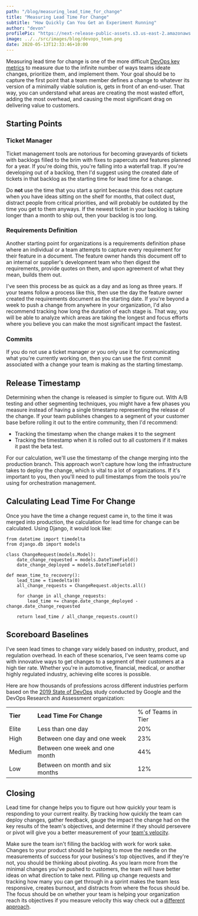 ```yaml
---
path: "/blog/measuring_lead_time_for_change"
title: "Measuring Lead Time For Change"
subtitle: "How Quickly Can You Get an Experiment Running"
author: "devon"
profilePic: "https://next-release-public-assets.s3.us-east-2.amazonaws.com/devon_profile_pic.png"
image: ../../src/images/blog/devops_team.png
date: 2020-05-13T12:33:46+10:00
---
```


Measuring lead time for change is one of the more difficult
[DevOps key metrics](https://www.nextrelease.io/blog/getting_started_with_devops)
to measure due to the infinite number of ways teams ideate changes,
prioritize them, and implement them. Your goal should be to capture
the first point that a team member defines a change to whatever its
version of a minimally viable solution is, gets in front of an end-user.
That way, you can understand what areas are creating the most wasted effort,
adding the most overhead, and causing the most significant drag on delivering
value to customers.

## Starting Points

### Ticket Manager

Ticket management tools are notorious for becoming graveyards of tickets with
backlogs filled to the brim with fixes to papercuts and features planned for a
year. If you're doing this, you're falling into a waterfall trap. If you're
developing out of a backlog, then I'd suggest using the created date of tickets in
that backlog as the starting time for lead time for a change.

Do **not** use the time that you start a sprint because this does not capture when
you have ideas sitting on the shelf for months, that collect dust, distract people
from critical priorities, and will probably be outdated by the time you get to them
anyways. If the newest ticket in your backlog is taking longer than a month to ship
out, then your backlog is too long.

### Requirements Definition

Another starting point for organizations is a requirements definition phase
where an individual or a team attempts to capture every requirement for their
feature in a document. The feature owner hands this document off to an internal
or supplier's development team who then digest the requirements, provide quotes
on them, and upon agreement of what they mean, builds them out.

I've seen this process be as quick as a day and as long as three years. If your
teams follow a process like this, then use the day the feature owner created the
requirements document as the starting date. If you're beyond a week to push a
change from anywhere in your organization, I'd also recommend tracking how long
the duration of each stage is. That way, you will be able to analyze which areas
are taking the longest and focus efforts where you believe you can make the most
significant impact the fastest.

### Commits

If you do not use a ticket manager or you only use it for communicating
what you're currently working on, then you can use the first commit associated
with a change your team is making as the starting timestamp.

## Release Timestamp

Determining when the change is released is simpler to figure out.
With A/B testing and other segmenting techniques, you might have a few phases
you measure instead of having a single timestamp representing the release of the
change. If your team publishes changes to a segment of your customer base before
rolling it out to the entire community, then I'd recommend:

-   Tracking the timestamp when the change makes it to the segment
-   Tracking the timestamp when it is rolled out to all customers if it makes it past the beta test.

For our calculation, we'll use the timestamp of the change merging into the
production branch. This approach won't capture how long the infrastructure
takes to deploy the change, which is vital to a lot of organizations. If it's
important to you, then you'll need to pull timestamps from the tools you're
using for orchestration management.

## Calculating Lead Time For Change

Once you have the time a change request came in, to the time it was merged
into production, the calculation for lead time for change can be calculated.
Using Django, it would look like:

```
from datetime import timedelta
from django.db import models

class ChangeRequest(models.Model):
    date_change_requested = models.DateTimeField()
    date_change_deployed = models.DateTimeField()

def mean_time_to_recovery():
    lead_time = timedelta(0)
    all_change_requests = ChangeRequest.objects.all()

    for change in all_change_requests:
        lead_time += change.date_change_deployed - change.date_change_requested

    return lead_time / all_change_requests.count()
```

## Scoreboard Baselines

I've seen lead times to change vary widely based on industry, product, and regulation
overhead. In each of these scenarios, I've seen teams come up with innovative ways to get
changes to a segment of their customers at a high tier rate. Whether you're in automotive,
financial, medical, or another highly regulated industry, achieving elite scores is possible.

Here are how thousands of professions across different industries perform based on the
[2019 State of DevOps](https://services.google.com/fh/files/misc/state-of-devops-2019.pdf)
study conducted by Google and the DevOps Research and Assessment organization:

<table>
<tr>
  <td style="font-weight: bold;">Tier</td>
  <td style="font-weight: bold;">Lead Time For Change</td>
  <td>% of Teams in Tier</td>
</tr>
<tr>
  <td>Elite</td>
  <td>Less than one day</td>
  <td>20%</td>
</tr>
<tr>
  <td>High</td>
  <td>Between one day and one week</td>
  <td>23%</td>
</tr>
<tr>
  <td>Medium</td>
  <td>Between one week and one month</td>
  <td>44%</td>
</tr>
<tr>
  <td>Low</td>
  <td>Between on month and six months</td>
  <td>12%</td>
</tr>
</table>

## Closing

Lead time for change helps you to figure out how quickly your team is responding to
your current reality. By tracking how quickly the team can deploy changes, gather
feedback, gauge the impact the change had on the key results of the team's objectives,
and determine if they should persevere or pivot will give you a better measurement of
your [team's velocity](https://www.nextrelease.io/blog/velocit).

Make sure the team isn't filling the backlog with work for work sake. Changes to your
product should be helping to move the needle on the measurements of success for your
business's top objectives, and if they're not, you should be thinking about pivoting.
As you learn more from the minimal changes you've pushed to customers, the team will
have better ideas on what direction to take next. Pilling up change requests and tracking
how many you can get through in a sprint makes the team less responsive, creates burnout,
and distracts from where the focus should be. The focus should be on whether your team is
helping your organization reach its objectives if you measure velocity this way check
out a [different approach](https://www.nextrelease.io/blog/velocity).
